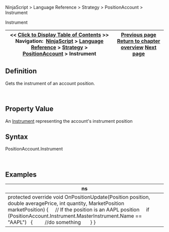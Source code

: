 ﻿


NinjaScript \> Language Reference \> Strategy \> PositionAccount \> Instrument






















Instrument







| \<\< [Click to Display Table of Contents](positionaccount_instrument.md) \>\> **Navigation:**     [NinjaScript](ninjascript-1.md) \> [Language Reference](language_reference_wip-1.md) \> [Strategy](strategy-1.md) \> [PositionAccount](positionaccount-1.md) \> Instrument | [Previous page](positionaccount_getunrealizedprofitloss-1.md) [Return to chapter overview](positionaccount-1.md) [Next page](positionaccount_marketposition-1.md) |
| --- | --- |











## Definition


Gets the instrument of an account position.


 


## Property Value


An [Instrument](instrument-1.md) representing the account's instrument position


## 


## Syntax


PositionAccount.Instrument


 


## 


## Examples




| ns |
| --- |
| protected override void OnPositionUpdate(Position position, double averagePrice, int quantity, MarketPosition marketPosition) {      // If the position is an AAPL position      if (PositionAccount.Instrument.MasterInstrument.Name \=\= "AAPL")    {          //do something        } } |









